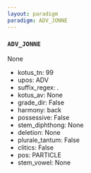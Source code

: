 ```yaml
---
layout: paradigm
paradigm: ADV_JONNE
---
```

### ` ADV_JONNE `

None
* kotus_tn: 99
* upos: ADV
* suffix_regex: .
* kotus_av: None
* grade_dir: False
* harmony: back
* possessive: False
* stem_diphthong: None
* deletion: None
* plurale_tantum: False
* clitics: False
* pos: PARTICLE
* stem_vowel: None
